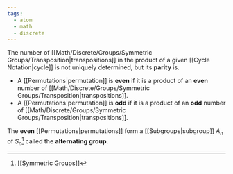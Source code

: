 ```yaml
---
tags:
  - atom
  - math
  - discrete
---
```

The number of [[Math/Discrete/Groups/Symmetric Groups/Transposition|transpositions]] in the product of a given [[Cycle Notation|cycle]] is not uniquely determined, but its **parity** is.
- A [[Permutations|permutation]] is **even** if it is a product of an **even** number of [[Math/Discrete/Groups/Symmetric Groups/Transposition|transpositions]].
- A [[Permutations|permutation]] is **odd** if it is a product of an **odd** number of [[Math/Discrete/Groups/Symmetric Groups/Transposition|transpositions]].

The **even** [[Permutations|permutations]] form a [[Subgroups|subgroup]] $A_{n}$ of $S_{n}$[^1] called the **alternating group**.

[^1]: [[Symmetric Groups]]
